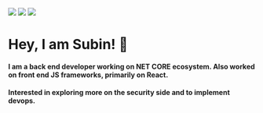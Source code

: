 
[![](https://img.shields.io/badge/-@subi8070-%231DA1F2?style=flat-square&logo=twitter&logoColor=ffffff)](https://twitter.com/subi8070)
[![](https://img.shields.io/badge/-@s2bhilai-%23181717?style=flat-square&logo=github)](https://github.com/s2bhilai)
[![](https://img.shields.io/badge/-Subin%20Sadanandan-blue?style=flat-square&logo=Linkedin&logoColor=white&link=https://www.linkedin.com/in/subin-sadanandan-99194636/)](https://www.linkedin.com/in/subin-sadanandan-99194636/)

# Hey, I am Subin! 👋

#### I am a back end developer working on NET CORE ecosystem. Also worked on front end JS frameworks, primarily on React.

#### Interested in exploring more on the security side and to implement devops.   


<!--
**s2bhilai/s2bhilai** is a ✨ _special_ ✨ repository because its `README.md` (this file) appears on your GitHub profile.

Here are some ideas to get you started:

- 🔭 I’m currently working on ...
- 🌱 I’m currently learning ...
- 👯 I’m looking to collaborate on ...
- 🤔 I’m looking for help with ...
- 💬 Ask me about ...
- 📫 How to reach me: ...
- 😄 Pronouns: ...
- ⚡ Fun fact: ...
-->
